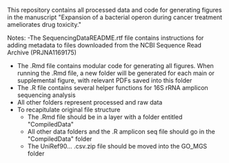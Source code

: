 This repository contains all processed data and code for generating figures in the manuscript "Expansion of a bacterial operon during cancer treatment ameliorates drug toxicity."

Notes: 
 -The SequencingDataREADME.rtf file contains instructions for adding metadata to files downloaded from the NCBI Sequence Read Archive (PRJNA1169175)
 - The .Rmd file contains modular code for generating all figures. When running the .Rmd file, a new folder will be generated for each main or supplemental figure, with relevant PDFs saved into this folder
 - The .R file contains several helper functions for 16S rRNA amplicon sequencing analysis
 - All other folders represent processed and raw data
 - To recapitulate original file structure
     - The .Rmd file should be in a layer with a folder entitled "CompiledData"
     - All other data folders and the .R amplicon seq file should go in the "CompiledData" folder
     - The UniRef90... .csv.zip file should be moved into the GO_MGS folder
  
  
